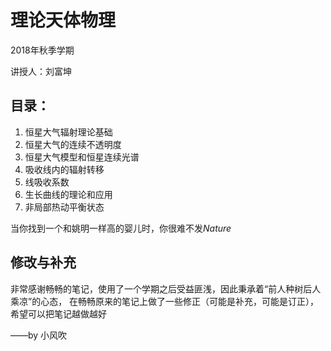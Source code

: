 # 理论天体物理
2018年秋季学期

讲授人：刘富坤
## 目录：
1. 恒星大气辐射理论基础
2. 恒星大气的连续不透明度
3. 恒星大气模型和恒星连续光谱
4. 吸收线内的辐射转移
5. 线吸收系数
6. 生长曲线的理论和应用
7. 非局部热动平衡状态

当你找到一个和姚明一样高的婴儿时，你很难不发*Nature*

## 修改与补充
非常感谢畅畅的笔记，使用了一个学期之后受益匪浅，因此秉承着“前人种树后人乘凉”的心态，
在畅畅原来的笔记上做了一些修正（可能是补充，可能是订正），希望可以把笔记越做越好

——by 小风吹

